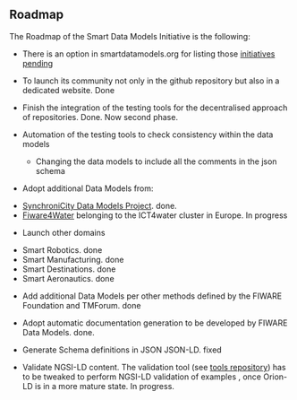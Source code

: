 ## Roadmap 

The Roadmap of the Smart Data Models Initiative is the following: 

* There is an option in smartdatamodels.org for listing those [initiatives pending](https://smartdatamodels.org/index.php/smart-data-models-wish-list/)

* To launch its community not only in the github repository but also in a dedicated website. Done

* Finish the integration of the testing tools for the decentralised approach of repositories. Done. Now second phase.

* Automation of the testing tools to check consistency within the data models
  * Changing the data models to include all the comments in the json schema
 
 
* Adopt additional Data Models from: 
- [SynchroniCity Data Models Project](https://gitlab.com/synchronicity-iot/synchronicity-data-models). done.
- [Fiware4Water](https://www.fiware4water.eu/) belonging to the ICT4water cluster in Europe. In progress

* Launch other domains
- Smart Robotics. done
- Smart Manufacturing. done
- Smart Destinations. done
- Smart Aeronautics. done

* Add additional Data Models per other methods defined by the FIWARE Foundation and TMForum. done

* Adopt automatic documentation generation to be developed by FIWARE Data Models. done.

* Generate Schema definitions in JSON JSON-LD. fixed

* Validate NGSI-LD content.
The validation tool (see [tools repository](https://github.com/smart-data-models/tools)) has to be tweaked to perform NGSI-LD validation of examples
, once Orion-LD is in a more mature state. In progress.
